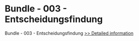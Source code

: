 # Bundle - 003 - Entscheidungsfindung
Bundle - 003 - Entscheidungsfindung
[>> Detailed information](https://secure.shareit.com/shareit/product.html?productid=300990732&affiliateid=200057808)
